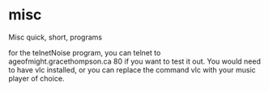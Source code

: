 # misc
Misc quick, short, programs


for the telnetNoise program, you can telnet to ageofmight.gracethompson.ca 80 if you want to test it out.
You would need to have vlc installed, or you can replace the command vlc with your music player of choice.
